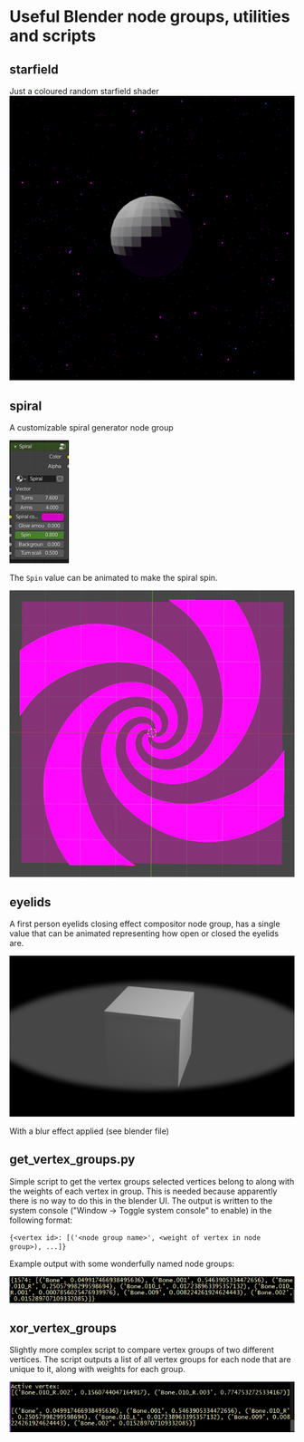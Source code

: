 # Useful Blender node groups, utilities and scripts
## starfield
Just a coloured random starfield shader
![starfield](./readme_files/starfield.png)
## spiral
A customizable spiral generator node group

![spiral node group](./readme_files/spiral_node_group.png)

The ```Spin``` value can be animated to make the spiral spin.

![spiral screenshot](./readme_files/spiral.png)

## eyelids
A first person eyelids closing effect compositor node group, has a single value that can be animated representing how open or closed the eyelids are.
<!-- I stg why am I even using markdown if I have to write html every other line to get it to work -->
![eyelids demo](./readme_files/eyelids.png)

<!-- <video width="320" height="240" controls>
    <source src="readme_files/eyelids.mp4" type="video/mp4">
    <source src="readme_files/eyelids.webm" type="video/webm">
</video> -->

With a blur effect applied (see blender file)

## get_vertex_groups.py

Simple script to get the vertex groups selected vertices belong to along with the weights of each vertex in group.
This is needed because apparently there is no way to do this in the blender UI.
The output is written to the system console ("Window -> Toggle system console" to enable) in the following format:
```
{<vertex id>: [('<node group name>', <weight of vertex in node group>), ...]}
```
Example output with some wonderfully named node groups:

![script output](readme_files/script_output1.png)

## xor_vertex_groups

Slightly more complex script to compare vertex groups of two different vertices. The script outputs a list of all vertex groups for each node that are unique to it, along with weights for each group.

![script output](readme_files/script_output2.png)